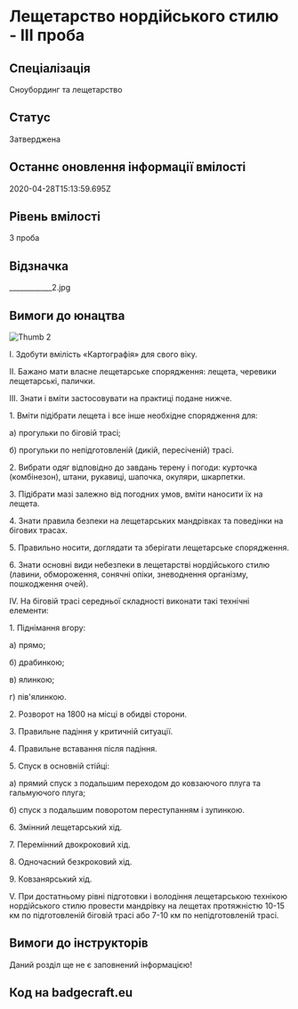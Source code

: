 # Лещетарство нордійського стилю - ІІІ проба

## Спеціалізація

Сноубординг та лещетарство

## Статус

Затверджена

## Останнє оновлення інформації вмілості

2020-04-28T15:13:59.695Z

## Рівень вмілості

3 проба

## Відзначка

____________2.jpg

## Вимоги до юнацтва

<p><img alt="Thumb             2" src="/uploads/textareas/bootsy/image/51/small____________-2.jpg"><br></p><p>І. Здобути вмілість «Картографія» для свого віку.</p>

<p>ІІ. Бажано мати власне лещетарське спорядження: лещета, черевики
лещетарські, палички. </p>

<p>IIІ. Знати і вміти застосовувати на практиці подане нижче.</p>

<p>1. Вміти підібрати лещета і все інше необхідне спорядження для:</p>

<p>а) прогульки по біговій трасі;</p>

<p>б) прогульки по непідготовленій (дикій, пересіченій) трасі.</p>

<p>2. Вибрати одяг відповідно до завдань терену і погоди: курточка
(комбінезон), штани, рукавиці, шапочка, окуляри, шкарпетки.</p>

<p>3. Підібрати мазі залежно від погодних умов, вміти наносити їх
на лещета.</p>

<p>4. Знати правила безпеки на лещетарських мандрівках та поведінки
на бігових трасах.</p>

<p>5. Правильно носити, доглядати та зберігати лещетарське спорядження.</p>

<p>6. Знати основні види небезпеки в лещетарстві нордійського стилю
(лавини, обмороження, сонячні опіки, зневоднення організму, пошкодження очей).</p>

<p>IV. На біговій трасі середньої складності виконати такі технічні
елементи:</p>

<p>1. Піднімання вгору:</p>

<p>а) прямо;</p>

<p>б) драбинкою;</p>

<p>в) ялинкою;</p>

<p>г) пів'ялинкою.</p>

<p>2. Розворот на 1800 на місці в обидві сторони.</p>

<p>3. Правильне падіння у критичній ситуації.</p>

<p>4. Правильне вставання після падіння.</p>

<p>5. Спуск в основній стійці:</p>

<p>а) прямий спуск з подальшим переходом до ковзаючого плуга та
гальмуючого плуга;</p>

<p>б) спуск з подальшим поворотом переступанням і зупинкою.</p>

<p>6. Змінний лещетарський хід.</p>

<p>7. Перемінний двокроковий хід.</p>

<p>8. Одночасний безкроковий хід.</p>

<p>9. Ковзанярський хід.</p>

V. При достатньому рівні підготовки і володіння лещетарською технікою
нордійського стилю провести мандрівку на лещетах протяжністю 10-15 км по
підготовленій біговій трасі або 7-10 км по непідготовленій трасі.

## Вимоги до інструкторів

Даний розділ ще не є заповнений інформацією!

## Код на badgecraft.eu

